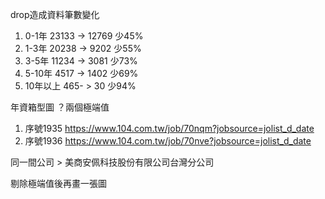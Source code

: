 drop造成資料筆數變化
1. 0-1年 23133 -> 12769 少45%
2. 1-3年 20238 -> 9202 少55%
3. 3-5年 11234 -> 3081 少73%
4. 5-10年 4517 -> 1402 少69%
5. 10年以上 465- > 30 少94%

年資箱型圖
？兩個極端值
1. 序號1935
https://www.104.com.tw/job/70nqm?jobsource=jolist_d_date
2. 序號1936
https://www.104.com.tw/job/70nve?jobsource=jolist_d_date

同一間公司 > 美商安佩科技股份有限公司台灣分公司

剔除極端值後再畫一張圖
